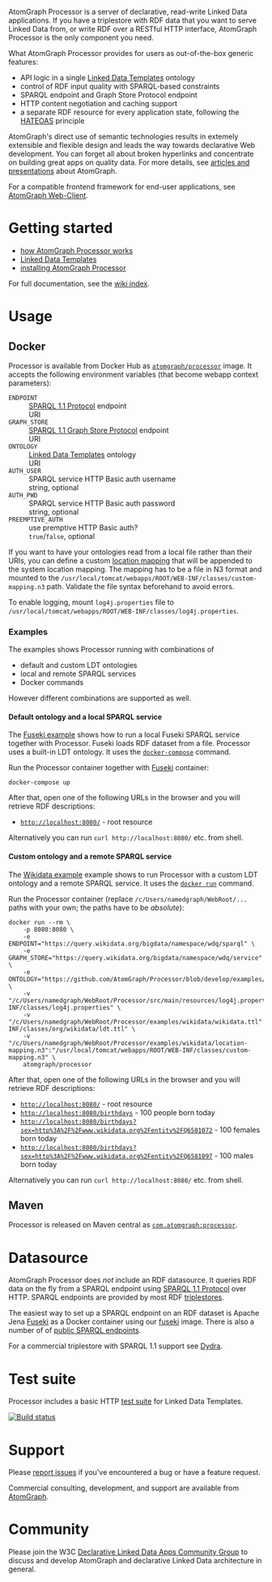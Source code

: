 AtomGraph Processor is a server of declarative, read-write Linked Data applications. If you have a triplestore with RDF data that you want to serve Linked Data from, or write RDF over a RESTful HTTP interface, AtomGraph Processor is the only component you need.

What AtomGraph Processor provides for users as out-of-the-box generic features:
* API logic in a single [Linked Data Templates](https://atomgraph.github.io/Linked-Data-Templates/) ontology
* control of RDF input quality with SPARQL-based constraints
* SPARQL endpoint and Graph Store Protocol endpoint
* HTTP content negotiation and caching support
* a separate RDF resource for every application state, following the [HATEOAS](http://en.wikipedia.org/wiki/HATEOAS) principle

AtomGraph's direct use of semantic technologies results in extemely extensible and flexible design and leads the way towards declarative Web development. You can forget all about broken hyperlinks and concentrate on building great apps on quality data. For more details, see [articles and presentations](https://github.com/AtomGraph/Processor/wiki/Articles-and-presentations) about AtomGraph.

For a compatible frontend framework for end-user applications, see [AtomGraph Web-Client](https://github.com/AtomGraph/Web-Client).

# Getting started

* [how AtomGraph Processor works](https://github.com/AtomGraph/Processor/wiki/How-Processor-works)
* [Linked Data Templates](https://github.com/AtomGraph/Processor/wiki/Linked-Data-Templates)
* [installing AtomGraph Processor](https://github.com/AtomGraph/Processor/wiki/Installation)

For full documentation, see the [wiki index](https://github.com/AtomGraph/Processor/wiki).

# Usage

## Docker

Processor is available from Docker Hub as [`atomgraph/processor`](https://hub.docker.com/r/atomgraph/processor/) image.
It accepts the following environment variables (that become webapp context parameters):

<dl>
    <dt><code>ENDPOINT</code></dt>
    <dd><a href="https://www.w3.org/TR/sparql11-protocol/">SPARQL 1.1 Protocol</a> endpoint</dd>
    <dd>URI</dd>
    <dt><code>GRAPH_STORE</code></dt>
    <dd><a href="https://www.w3.org/TR/sparql11-http-rdf-update/">SPARQL 1.1 Graph Store Protocol</a> endpoint</dd>
    <dd>URI</dd>
    <dt><code>ONTOLOGY</code></dt>
    <dd><a href="https://atomgraph.github.io/Linked-Data-Templates/">Linked Data Templates</a> ontology</dd>
    <dd>URI</dd>
    <dt><code>AUTH_USER</code></dt>
    <dd>SPARQL service HTTP Basic auth username</dd>
    <dd>string, optional</dd>
    <dt><code>AUTH_PWD</code></dt>
    <dd>SPARQL service HTTP Basic auth password</dd>
    <dd>string, optional</dd>
    <dt><code>PREEMPTIVE_AUTH</code></dt>
    <dd>use premptive HTTP Basic auth?</dd>
    <dd><code>true</code>/<code>false</code>, optional</dd>
</dl>

If you want to have your ontologies read from a local file rather than their URIs, you can define a custom [location mapping](https://jena.apache.org/documentation/notes/file-manager.html#the-locationmapper-configuration-file) that will be appended to the system location mapping.
The mapping has to be a file in N3 format and mounted to the `/usr/local/tomcat/webapps/ROOT/WEB-INF/classes/custom-mapping.n3` path. Validate the file syntax beforehand to avoid errors.

To enable logging, mount `log4j.properties` file to `/usr/local/tomcat/webapps/ROOT/WEB-INF/classes/log4j.properties`.

### Examples

The examples shows Processor running with combinations of
* default and custom LDT ontologies
* local and remote SPARQL services
* Docker commands

However different combinations are supported as well.

#### Default ontology and a local SPARQL service

The [Fuseki example](https://github.com/AtomGraph/Processor/tree/master/examples/fuseki) shows how to run a local Fuseki SPARQL service together with Processor. Fuseki loads RDF dataset from a file. Processor uses a built-in LDT ontology.
It uses the [`docker-compose`](https://docs.docker.com/compose/) command.

Run the Processor container together with [Fuseki](https://hub.docker.com/r/atomgraph/fuseki) container:

    docker-compose up

After that, open one of the following URLs in the browser and you will retrieve RDF descriptions:
* [`http://localhost:8080/`](http://localhost:8080/) - root resource

Alternatively you can run `curl http://localhost:8080/` etc. from shell.

#### Custom ontology and a remote SPARQL service

The [Wikidata example](https://github.com/AtomGraph/Processor/tree/master/examples/wikidata) example shows to run Processor with a custom LDT ontology and a remote SPARQL service.
It uses the [`docker run`](https://docs.docker.com/engine/reference/run/) command.

Run the Processor container (replace `/c/Users/namedgraph/WebRoot/...` paths with your own; the paths have to be _absolute_):

    docker run --rm \
        -p 8080:8080 \
        -e ENDPOINT="https://query.wikidata.org/bigdata/namespace/wdq/sparql" \
        -e GRAPH_STORE="https://query.wikidata.org/bigdata/namespace/wdq/service" \
        -e ONTOLOGY="https://github.com/AtomGraph/Processor/blob/develop/examples/wikidata#" \
        -v "/c/Users/namedgraph/WebRoot/Processor/src/main/resources/log4j.properties":"/usr/local/tomcat/webapps/ROOT/WEB-INF/classes/log4j.properties" \
        -v "/c/Users/namedgraph/WebRoot/Processor/examples/wikidata/wikidata.ttl":"/usr/local/tomcat/webapps/ROOT/WEB-INF/classes/org/wikidata/ldt.ttl" \
        -v "/c/Users/namedgraph/WebRoot/Processor/examples/wikidata/location-mapping.n3":"/usr/local/tomcat/webapps/ROOT/WEB-INF/classes/custom-mapping.n3" \
        atomgraph/processor

After that, open one of the following URLs in the browser and you will retrieve RDF descriptions:
* [`http://localhost:8080/`](http://localhost:8080/) - root resource
* [`http://localhost:8080/birthdays`](http://localhost:8080/birthdays) - 100 people born today
* [`http://localhost:8080/birthdays?sex=http%3A%2F%2Fwww.wikidata.org%2Fentity%2FQ6581072`](http://localhost:8080/birthdays?sex=http%3A%2F%2Fwww.wikidata.org%2Fentity%2FQ6581072) - 100 females born today
* [`http://localhost:8080/birthdays?sex=http%3A%2F%2Fwww.wikidata.org%2Fentity%2FQ6581097`](http://localhost:8080/birthdays?sex=http%3A%2F%2Fwww.wikidata.org%2Fentity%2FQ6581097) - 100 males born today

Alternatively you can run `curl http://localhost:8080/` etc. from shell.

## Maven

Processor is released on Maven central as [`com.atomgraph:processor`](https://search.maven.org/artifact/com.atomgraph/processor/).

# Datasource

AtomGraph Processor does *not* include an RDF datasource. It queries RDF data on the fly from a SPARQL endpoint using [SPARQL 1.1 Protocol](https://www.w3.org/TR/sparql11-protocol/) over HTTP. SPARQL endpoints are provided by most RDF [triplestores](http://en.wikipedia.org/wiki/Triplestore).

The easiest way to set up a SPARQL endpoint on an RDF dataset is Apache Jena [Fuseki](https://jena.apache.org/documentation/fuseki2/) as a Docker container using our [fuseki](https://hub.docker.com/r/atomgraph/fuseki) image. There is also a number of of [public SPARQL endpoints](http://sparqles.ai.wu.ac.at).

For a commercial triplestore with SPARQL 1.1 support see [Dydra](https://dydra.com).

# Test suite

Processor includes a basic HTTP [test suite](https://github.com/AtomGraph/Processor/tree/master/http-tests) for Linked Data Templates.

[![Build status](https://api.travis-ci.org/AtomGraph/Processor.svg?branch=master)](https://travis-ci.org/AtomGraph/Processor)

# Support

Please [report issues](https://github.com/AtomGraph/Processor/issues) if you've encountered a bug or have a feature request.

Commercial consulting, development, and support are available from [AtomGraph](https://atomgraph.com).

# Community

Please join the W3C [Declarative Linked Data Apps Community Group](http://www.w3.org/community/declarative-apps/) to discuss
and develop AtomGraph and declarative Linked Data architecture in general.
